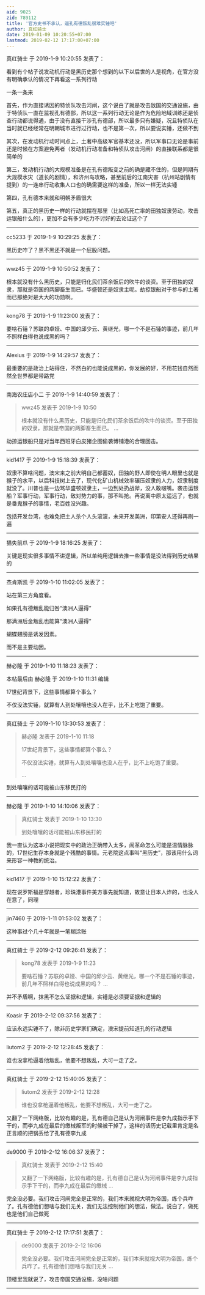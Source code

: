 ```yaml
---
aid: 9025
zid: 789112
title: '官方史书不承认，逼孔有德叛乱很难实锤吧'
author: 真红骑士
date: 2019-01-09 10:20:55+07:00
lastmod: 2019-02-12 17:17:00+07:00
---
```


真红骑士 于 2019-1-9 10:20:55 发表了：

看到有个帖子说发动机行动是黑历史那个想到的以下以后世的人是视角，在官方没有明确承认的情况下再看这一系列行动

一条一条来

首先，作为直接诱因的特侦队攻击河闸，这个说白了就是攻击敌国的交通设施，由于特侦队一直在监视孔有德部，所以这一系列行动无论是作为危险地域训练还是侦查行动都说得通，由于没有直接干涉孔有德部，所以最多只有嫌疑，况且特侦队在当时就已经经常在明朝城市进行过行动，也不是第一次，所以要说实锤，还做不到

其次，在发动机行动时间点上，土著中高级军官基本还没，所以军事口无论是事前还是时候在方案避免两者（发动机行动准备和特侦队攻击河闸）的直接联系都是很简单的

第三，发动机行动的大规模准备是在孔有德叛变之前的确是藏不住的，但是同期有大规模水灾（道长的剧情），和济州岛攻略，甚至前后的江南灾害（杭州站剧情有提到）的一连串行动收集人口也的确需要这样的准备，所以一样无法实锤

第四，孔有德本来就和明朝矛盾很大

第五，真正的黑历史一样的行动就摆在那里（比如高死亡率的田独奴隶劳动，攻击运银船什么的），更加不会有多少吃力不讨好的去论证这个了

---------

cc5233 于 2019-1-9 10:29:25 发表了：

黑历史咋了？黑不黑还不就是一个屁股问题。

---------

wwz45 于 2019-1-9 10:50:52 发表了：

根本就没有什么黑历史，只能是归化民们茶余饭后的吹牛的谈资。至于田独的奴隶，那就是帝国的两脚畜生而已。华盛顿还是奴隶主呢。劫掠银船对于参与的土著而已那绝对是大大的功勋啊。

---------

kong78 于 2019-1-9 11:23:00 发表了：

要啥石锤？苏联的卓娅、中国的邱少云、黄继光，哪一个不是石锤的事迹，前几年不照样白得也说成黑的吗？

---------

Alexius 于 2019-1-9 14:29:57 发表了：

最重要的是政治上站得住，不然白的也能说成黑的，你发展的好，不用花钱自然而然全世界都是带路党

---------

南海农庄店小二 于 2019-1-9 14:40:59 发表了：

> wwz45 发表于 2019-1-9 10:50
> 
> 根本就没有什么黑历史，只能是归化民们茶余饭后的吹牛的谈资。至于田独的奴隶，那就是帝国的两脚畜生而已。 ...



劫掠运银船只是对当年西班牙白皮猪企图偷袭博铺港的合理回击。

---------

kid1417 于 2019-1-9 15:18:39 发表了：

奴隶不算啥问题，澳宋来之前大明自己都蓄奴，田独的野人即使在明人眼里也就是猴子的水平，以后科技树上去了，现代化矿山机械效率碾压奴隶的人力，奴隶制度就没了。川普也是一边骂华盛顿奴隶主，一边到处扔战斧，没人敢啵嘴。袭击运银船？军事行动，军事行动，敌对势力的事，那不叫抢。再说离中原太遥远了，也就是番鬼猴子的事情，老百姓没兴趣。

包括开发台湾，也难免把土人杀个人头滚滚，未来开发美洲，印第安人还得再刷一遍

---------

猫失前爪 于 2019-1-9 18:16:25 发表了：

关键是现实很多事情不讲逻辑，所以单纯用逻辑去推一些事情是没法得到历史结果的

---------

杰肯斯凯 于 2019-1-10 11:02:05 发表了：

站在第三方角度看。

如果孔有德叛乱能归咎“澳洲人逼得”

那满洲后金叛乱也能算“澳洲人逼得”

蝴蝶翅膀是诱发因素。

而不是主要动因。

---------

赫必隆 于 2019-1-10 11:18:23 发表了：

本帖最后由 赫必隆 于 2019-1-10 11:31 编辑 

17世纪背景下，这些事情都算个事么？ 

不仅没法实锤，就算有人到处嚷嚷也没人在乎，比不上吃饱了重要。

---------

真红骑士 于 2019-1-10 13:30:53 发表了：

> 赫必隆 发表于 2019-1-10 11:18
> 
> 17世纪背景下，这些事情都算个事么？ 
> 
> 不仅没法实锤，就算有人到处嚷嚷也没人在乎，比不上吃饱了重要。
> 
> ...



到处嚷嚷的话可能被山东移民打的

---------

赫必隆 于 2019-1-10 14:10:06 发表了：

> 真红骑士 发表于 2019-1-10 13:30
> 
> 到处嚷嚷的话可能被山东移民打的



我一直认为这本小说把现实中的政治正确带入太多，闹革命怎么可能是温情脉脉的，17世纪生存本身就是个残酷的事情。元老院这点事叫“黑历史”，那该用什么词来形容一神教的统治。

---------

kid1417 于 2019-1-10 15:12:22 发表了：

现在说罗斯福是穿越者，珍珠港事件美方事先就知道，故意让日本人炸的，也没人在意了，同理

---------

jin7460 于 2019-1-11 01:53:02 发表了：

这种事过个几十年就是一笔糊涂账

---------

真红骑士 于 2019-2-12 09:26:41 发表了：

> kong78 发表于 2019-1-9 11:23
> 
> 要啥石锤？苏联的卓娅、中国的邱少云、黄继光，哪一个不是石锤的事迹，前几年不照样白得也说成黑的吗？ ...



并不矛盾啊，抹黑不怎么证据和逻辑，实锤是必须要证据和逻辑的

---------

Koasir 于 2019-2-12 09:37:56 发表了：

应该永远实锤不了，除非历史学家们确定，澳宋提前知道孔的行动逻辑

---------

liutom2 于 2019-2-12 12:28:45 发表了：

谁也没拿枪逼着他叛乱，他要不想叛乱，大可一走了之。

---------

真红骑士 于 2019-2-12 15:40:05 发表了：

> liutom2 发表于 2019-2-12 12:28
> 
> 谁也没拿枪逼着他叛乱，他要不想叛乱，大可一走了之。



又翻了一下网络版，比较有趣的是，孔有德自己是认为河闸事件是李九成指示手下干的，而李九成在最后的缴械叛军的时候被干掉了，这样的话历史记载里肯定是名正言顺的把锅丢给了孔有德李九成

---------

de9000 于 2019-2-12 16:06:37 发表了：

> 真红骑士 发表于 2019-2-12 15:40
> 
> 又翻了一下网络版，比较有趣的是，孔有德自己是认为河闸事件是李九成指示手下干的，而李九成在最后的缴械 ...



完全没必要。我们攻击河闸完全是正常的，我们本来就视大明为帝国，练个兵咋了。孔有德他们想啥与我们无关，我们无法控制他们的想法，做法。说白了，做死也是他们自己做死

---------

真红骑士 于 2019-2-12 17:17:51 发表了：

> de9000 发表于 2019-2-12 16:06
> 
> 完全没必要。我们攻击河闸完全是正常的，我们本来就视大明为帝国，练个兵咋了。孔有德他们想啥与我们无关 ...



顶楼里我就说了，攻击帝国交通设施，没啥问题

---------

